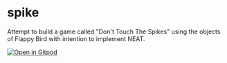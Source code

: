 # spike
Attempt to build a game called "Don't Touch The Spikes" using the objects of Flappy Bird with intention to implement NEAT.


[![Open in Gitpod](https://gitpod.io/button/open-in-gitpod.svg)](https://gitpod.io/#https://github.com/<your-org>/<your-project>)
